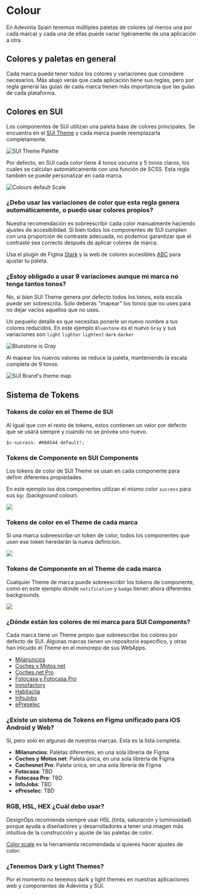 # Colour

En Adevinta Spain tenemos múltiples paletas de colores (al menos una por cada marca) y cada una de ellas puede variar ligéramente de una aplicación a otra.

## Colores y paletas en general

Cada marca puede tener todos los colores y variaciones que considere necesarios. Más abajo verás que cada aplicación tiene sus reglas, pero por regla general las guías de cada marca tienen más importancia que las guías de cada plataforma.

## Colores en SUI

Los componentes de SUI utilizan una paleta base de colores principales. Se encuentra en el [SUI Theme](https://github.com/SUI-Components/sui/tree/master/packages/sui-theme) y cada marca puede reemplazarla completamente.

![SUI Theme Palette](https://raw.githubusercontent.com/turolopezsanabria/design-systems-playbook/master/ASSETS/colour-sui-theme-palette.png)

Por defecto, en SUI cada color tiene 4 tonos oscuros y 5 tonos claros, los cuales se calculan automáticamente con una función de SCSS. Esta regla también se puede personalizar en cada marca.

![Colours default Scale](https://raw.githubusercontent.com/turolopezsanabria/design-systems-playbook/master/ASSETS/colour-shades-of-gray.png)

### ¿Debo usar las variaciones de color que esta regla genera automáticamente, o puedo usar colores propios?

Nuestra recomendación es sobreescribir cada color manualmente haciendo ajustes de accesibilidad. Si bien todos los componentes de SUI cumplen con una proporción de contraste adecuada, no podemos garantizar que el contraste sea correcto después de aplicar colores de marca.

Usa el plugin de Figma [Stark](https://www.figma.com/community/plugin/732603254453395948/Stark) y la web de colores accesibles [ABC](https://abc.useallfive.com) para ajustar tu paleta.

### ¿Estoy obligado a usar 9 variaciones aunque mi marca no tenga tantos tonos?

No, si bien SUI Theme genera por defecto todos los tonos, esta escala puede ser sobrescrita. Solo deberás "mapear" los tonos que no uses para no dejar vacíos aquellos que no uses.

Un pequeño detalle es que necesitas ponerle un nuevo nombre a tus colores reducidos. En este ejemplo `Bluestone` es el nuevo `Gray` y sus variaciones son `light` `lighter` `lightest` `dark` `darker`

![Bluestone is Gray](https://raw.githubusercontent.com/turolopezsanabria/design-systems-playbook/master/ASSETS/colour-gray-brand.png)

Al mapear los nuevos valores se reduce la paleta, manteniendo la escala completa de 9 tonos.

![SUI Brand's theme map](https://raw.githubusercontent.com/turolopezsanabria/design-systems-playbook/master/ASSETS/colour-shades-brand.png)

## Sistema de Tokens

### Tokens de color en el Theme de SUI

Al igual que con el resto de tokens, estos contienen un valor por defecto que se usará siempre y cuando no se provéa uno nuevo.

`$c-success: #00A544 default!;`

### Tokens de Componente en SUI Components

Los tokens de color de SUI Theme se usan en cada componente para definir diferentes propiedades.

En este ejemplo los dos componentes utilizan el mismo color `success` para sus `bgc` (background colour).

![](https://raw.githubusercontent.com/turolopezsanabria/design-systems-playbook/master/ASSETS/colour-token-2.png)

### Tokens de color en el Theme de cada marca

Si una marca sobreescribe un token de color, todos los componentes que usen ese token heredarán la nueva definición.

![](https://raw.githubusercontent.com/turolopezsanabria/design-systems-playbook/master/ASSETS/colour-token-3.png)

### Tokens de Componente en el Theme de cada marca

Cualquier Theme de marca puede sobreescribir los tokens de componente, como en este ejemplo donde `notification` y `badge` tienen ahora diferentes backgrounds.

![](https://raw.githubusercontent.com/turolopezsanabria/design-systems-playbook/master/ASSETS/colour-token-4.png)

### ¿Dónde están los colores de mi marca para SUI Components?

Cada marca tiene un Theme propio que sobreescribe los colores por defecto de SUI. Algunas marcas tienen un repositorio específico, y otras han inlcuido el Theme en el monorepo de sus WebApps.

* [Milanuncios](https://github.mpi-internal.com/scmspain/frontend-ma--web-app/blob/master/theme/src/settings/\_color.scss)
* [Coches y Motos net](https://github.mpi-internal.com/scmspain/frontend-mt--web-app/blob/master/theme/src/shared/\_settings.scss)
* [Coches.net Pro](https://github.mpi-internal.com/scmspain/frontend-cf--web-app/tree/master/theme)
* [Fotocasa y Fotocasa Pro](https://github.mpi-internal.com/scmspain/frontend-fc--web-server/blob/master/theme/src/settings/\_colors.scss)
* [Inmofactory](https://github.mpi-internal.com/scmspain/frontend-if--uilib-theme/blob/master/src/settings/\_color.scss)
* [Habitaclia](https://github.mpi-internal.com/scmspain/frontend-hab--uilib-theme/blob/master/src/settings/\_color.scss)
* [InfoJobs](https://github.mpi-internal.com/scmspain/frontend-ij--uilib-theme/blob/master/src/tokens/\_color.scss)
* [ePreselec](https://github.mpi-internal.com/scmspain/frontend-ep--uilib-theme/blob/master/src/settings/\_colors.scss)

### ¿Existe un sistema de Tokens en Figma unificado para iOS Android y Web?

Si, pero solo en algunas de nuestras marcas. Esta es la lista completa:

* **Milanuncios**: Paletas diferentes, en una sola librería de Figma
* **Coches y Motos net**: Paleta única, en una sola librería de Figma
* **Cochesnet Pro**: Paleta única, en una sola librería de Figma
* **Fotocasa**: TBD
* **Fotocasa Pro**: TBD
* **InfoJobs**: TBD
* **ePreselec**: TBD

### RGB, HSL, HEX ¿Cuál debo usar?

DesignOps recomienda siempre usar HSL (tinta, saturación y luminosidad) porque ayuda a diseñadores y desarrolladores a tener una imagen más intuitiva de la construcción y ajuste de las paletas de color.

[Color scale](https://hihayk.github.io/scale/) es la herramienta recomendada si quieres hacer ajustes de color:

### ¿Tenemos Dark y Light Themes?

Por el momento no tenemos dark y light themes en nuestras aplicaciones web y componentes de Adevinta y SUI.

